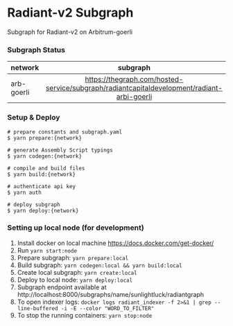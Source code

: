 # Radiant-v2 Subgraph

Subgraph for Radiant-v2 on Arbitrum-goerli

### Subgraph Status

| network     | subgraph |
| ----------  | :------: | 
| arb-goerli  | https://thegraph.com/hosted-service/subgraph/radiantcapitaldevelopment/radiant-arbi-goerli |  



### Setup & Deploy

````
# prepare constants and subgraph.yaml
$ yarn prepare:{network}

# generate Assembly Script typings
$ yarn codegen:{network}

# compile and build files
$ yarn build:{network}

# authenticate api key
$ yarn auth

# deploy subgraph
$ yarn deploy:{network}
````

### Setting up local node (for development)
1. Install docker on local machine https://docs.docker.com/get-docker/
2. Run `yarn start:node` 
3. Prepare subgraph: `yarn prepare:local`
4. Build subgraph: `yarn codegen:local && yarn build:local`
5. Create local subgraph: `yarn create:local`
6. Deploy to local node: `yarn deploy:local`
7. Subgraph endpoint available at http://localhost:8000/subgraphs/name/sunlightluck/radiantgraph
8. To open indexer logs: `docker logs radiant_indexer -f 2>&1 | grep --line-buffered -i -E --color "WORD_TO_FILTER"`
9. To stop the running containers: `yarn stop:node`
